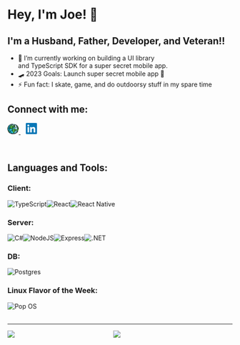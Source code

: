 # Hey, I'm Joe! 👋

## I'm a Husband, Father, Developer, and Veteran!!

- 🌱 I’m currently working on building a UI library <br/> and TypeScript SDK for a super secret mobile app.
- 🛹 2023 Goals: Launch super secret mobile app 🤣
- ⚡ Fun fact: I skate, game, and do outdoorsy stuff in my spare time

## Connect with me:

<a target="_blank" href="https://www.tripointdev.com/">
<img width="5%" src="./img/earth.svg" />
</a>
&nbsp;&nbsp;
<a target="_blank" href="https://www.linkedin.com/in/joseph-m-valdez/">
<img width="5%" src="./img/linkedin.svg" />
</a>

&nbsp;&nbsp;

## Languages and Tools:

### Client:

<img align="left" alt="TypeScript" src ="https://img.shields.io/badge/typescript-%23007ACC.svg?style=for-the-badge&logo=typescript&logoColor=white" />
<img align="left" alt="React" src ="https://img.shields.io/badge/react-%2320232a.svg?style=for-the-badge&logo=react&logoColor=%2361DAFB" />
<img align="left" alt="React Native" src ="https://img.shields.io/badge/react_native-%2320232a.svg?style=for-the-badge&logo=react&logoColor=%2361DAFB" />

&nbsp;&nbsp;

### Server:

<img align="left" alt="C#" src ="https://img.shields.io/badge/c%23-%23239120.svg?style=for-the-badge&logo=c-sharp&logoColor=white" />
<img align="left" alt="NodeJS" src ="https://img.shields.io/badge/node.js-6DA55F?style=for-the-badge&logo=node.js&logoColor=white" />
<img align="left" alt="Express" src ="https://img.shields.io/badge/express.js-%23404d59.svg?style=for-the-badge&logo=express&logoColor=%2361DAFB" />
<img align="left" alt=".NET" src ="https://img.shields.io/badge/.NET-5C2D91?style=for-the-badge&logo=.net&logoColor=white" />

&nbsp;&nbsp;

### DB:

<img align="left" alt="Postgres" src ="https://img.shields.io/badge/postgres-%23316192.svg?style=for-the-badge&logo=postgresql&logoColor=white" />

&nbsp;&nbsp;

### Linux Flavor of the Week:

<img align="left" alt="Pop OS" src ="https://img.shields.io/badge/Pop!_OS-48B9C7?style=for-the-badge&logo=Pop!_OS&logoColor=white" />

<br />
<br />

---

<img align="left" width="47%" src="https://github-readme-stats.vercel.app/api?username=tripoint-jmv&show_icons=true&theme=gruvbox&count_private=true" />

<img align="left" width="47%" src="https://github-readme-stats.vercel.app/api/top-langs/?username=tripoint-jmv&layout=compact&theme=gruvbox" />

[website]: https://www.tripointdev.com/
[linkedin]: https://www.linkedin.com/in/joseph-m-valdez/
